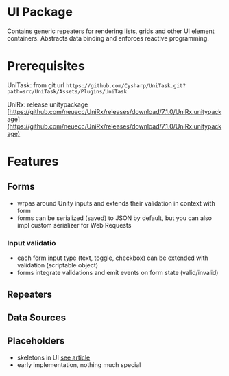 # UI Package
Contains generic repeaters for rendering lists, grids and other UI element containers. Abstracts data binding and enforces reactive programming.

# Prerequisites
UniTask: from git url
```https://github.com/Cysharp/UniTask.git?path=src/UniTask/Assets/Plugins/UniTask```

UniRx: release unitypackage
[https://github.com/neuecc/UniRx/releases/download/7.1.0/UniRx.unitypackage](https://github.com/neuecc/UniRx/releases/download/7.1.0/UniRx.unitypackage)

# Features

## Forms
- wrpas around Unity inputs and extends their validation in context with form
- forms can be serialized (saved) to JSON by default, but you can also impl custom serializer for Web Requests

### Input validatio
- each form input type (text, toggle, checkbox) can be extended with validation (scriptable object)
- forms integrate validations and emit events on form state (valid/invalid)

## Repeaters

## Data Sources

## Placeholders
- skeletons in UI [see article](https://uxdesign.cc/what-you-should-know-about-skeleton-screens-a820c45a571a)
- early implementation, nothing much special
